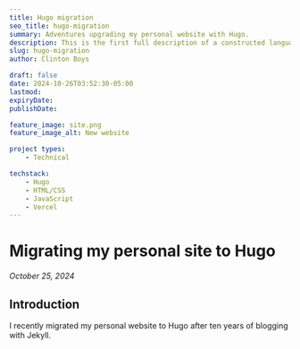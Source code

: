 ```yaml
---
title: Hugo migration
seo_title: hugo-migration
summary: Adventures upgrading my personal website with Hugo. 
description: This is the first full description of a constructed language I have created. It's a hobby I have dabbled in for over twenty years. 
slug: hugo-migration
author: Clinton Boys

draft: false
date: 2024-10-26T03:52:30-05:00
lastmod: 
expiryDate: 
publishDate: 

feature_image: site.png
feature_image_alt: New website

project types: 
    - Technical

techstack:
    - Hugo
    - HTML/CSS
    - JavaScript
    - Vercel
---
```


# Migrating my personal site to Hugo

*October 25, 2024*

## Introduction

I recently migrated my personal website to Hugo after ten years of blogging with Jekyll. 
